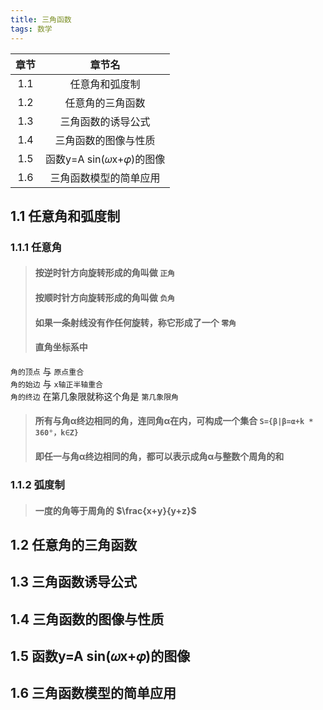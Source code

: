 ```yaml
---
title: 三角函数
tags: 数学
---
```


|章节|章节名|
|:--:|:--:|
|1.1|任意角和弧度制|
|1.2|任意角的三角函数|
|1.3|三角函数的诱导公式|
|1.4|三角函数的图像与性质|
|1.5|函数y=A sin(𝜔x+𝜑)的图像|
|1.6|三角函数模型的简单应用|

<!--more-->

## 1.1 任意角和弧度制

### 1.1.1 任意角

> #### 按逆时针方向旋转形成的角叫做 `正角`
> #### 按顺时针方向旋转形成的角叫做 `负角`
> #### 如果一条射线没有作任何旋转，称它形成了一个 `零角`
> #### 直角坐标系中
`角的顶点` 与 `原点重合`  
`角的始边` 与 `x轴正半轴重合`  
`角的终边` 在第几象限就称这个角是 `第几象限角`
> #### 所有与角α终边相同的角，连同角α在内，可构成一个集合 `S={β|β=α+k * 360°，k∈Z}`
> #### 即任一与角α终边相同的角，都可以表示成角α与整数个周角的和

### 1.1.2 弧度制

> #### 一度的角等于周角的 $\frac{x+y}{y+z}$

## 1.2 任意角的三角函数

## 1.3 三角函数诱导公式

## 1.4 三角函数的图像与性质

## 1.5 函数y=A sin(𝜔x+𝜑)的图像

## 1.6 三角函数模型的简单应用
